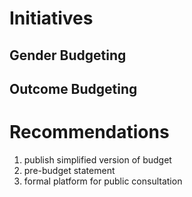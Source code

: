 # Initiatives
## Gender Budgeting
## Outcome Budgeting
# Recommendations
1. publish simplified version of budget
2. pre-budget statement
3. formal platform for public consultation